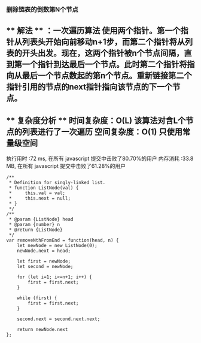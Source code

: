 ###  删除链表的倒数第N个节点
** 解法 ** ：一次遍历算法
  使用两个指针。第一个指针从列表头开始向前移动n+1步，而第二个指针将从列表的开头出发。现在，这两个指针被n个节点间隔，直到第一个指针到达最后一个节点。此时第二个指针将指向从最后一个节点数起的第n个节点。重新链接第二个指针引用的节点的next指针指向该节点的下一个节点。
---

** 复杂度分析 ** 
时间复杂度：O(L) 该算法对含L个节点的列表进行了一次遍历
空间复杂度：O(1) 只使用常量级空间
---


执行用时 :72 ms, 在所有 javascript 提交中击败了80.70%的用户
内存消耗 :33.8 MB, 在所有 javascript 提交中击败了61.28%的用户
```
/**
 * Definition for singly-linked list.
 * function ListNode(val) {
 *     this.val = val;
 *     this.next = null;
 * }
 */
/**
 * @param {ListNode} head
 * @param {number} n
 * @return {ListNode}
 */
var removeNthFromEnd = function(head, n) {
    let newNode = new ListNode(0);
    newNode.next = head;
    
    let first = newNode;
    let second = newNode;
    
    for (let i=1; i<=n+1; i++) {
        first = first.next;
    }
    
    while (first) {
        first = first.next;
    }
    
    second.next = second.next.next;
    
    return newNode.next
};
```
